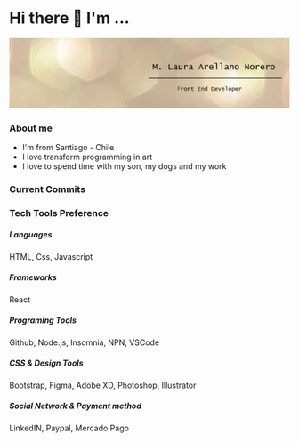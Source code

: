 <h1>Hi there 👋 I'm ...</h1>

<img src="Laura-Arellano.png"/>

<h3>About me</h3>

- I'm from Santiago - Chile
- I love transform programming in art
- I love to spend time with my son, my dogs and my work

<h3>Current Commits</h3>

<h3>Tech Tools Preference</h3>

<h5>Languages</h5>
HTML, Css, Javascript

<h5>Frameworks</h5>
React

<h5>Programing Tools</h5>
Github, Node.js, Insomnia, NPN, VSCode

<h5>CSS & Design Tools</h5>
Bootstrap, Figma, Adobe XD, Photoshop, Illustrator

<h5>Social Network & Payment method</h5>
LinkedIN, Paypal, Mercado Pago



<!--
**marellanorero/marellanorero** is a ✨ _special_ ✨ repository because its `README.md` (this file) appears on your GitHub profile.

Here are some ideas to get you started:

- 🔭 I’m currently working on ...
- 🌱 I’m currently learning ...
- 👯 I’m looking to collaborate on ...
- 🤔 I’m looking for help with ...
- 💬 Ask me about ...
- 📫 How to reach me: ...
- 😄 Pronouns: ...
- ⚡ Fun fact: ...
-->
